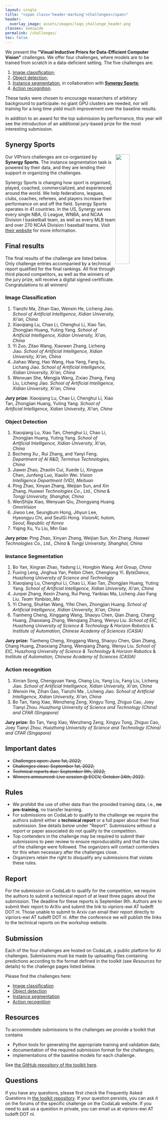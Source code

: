 ```yaml
---
layout: single
title: "<span class='header-marking'>Challenges</span>"
header:
  overlay_image: assets/images/logo_challenge_header.png
classes: semiwide
permalink: /challenges/
toc: false
---
```


<!-- <img src='/assets/images/logo_challenge.png' style='display: block; margin: 0 auto; width: 40%; min-width: 200px;' /> -->

We present the **"Visual Inductive Priors for Data-Efficient Computer Vision"** challenges. We offer four challenges, where models are to be trained from scratch in a data-deficient setting. The five challenges are:

1. [Image classification](https://codalab.lisn.upsaclay.fr/competitions/4694);
2. [Object detection](https://codalab.lisn.upsaclay.fr/competitions/4696);
3. [Instance segmentation](https://codalab.lisn.upsaclay.fr/competitions/4699), in collaboration with [**Synergy Sports**](#synergy-sports);
4. [Action recognition](https://codalab.lisn.upsaclay.fr/competitions/4703).
<!-- 5. [Re-identification](https://competitions.codalab.org/competitions/33216), in collaboration with [**Synergy Sports**](#synergy-sports). -->

These tasks were chosen to encourage researchers of arbitrary background to participate: no giant GPU clusters are needed, nor will training for a long time yield much improvement over the baseline results.

In addition to an award for the top submission by performance, this year will see the introduction of an additional jury-based prize for the most interesting submission.

## Synergy Sports

[<img src='/assets/images/SynergySportsLogo.png' style='display: block; float: right; width: 30%; min-width: 150px;' />](https://synergysports.com/)

Our VIPriors challenges are co-organized by **Synergy Sports**. The instance segmentation task is powered by their data, and they are lending their support in organizing the challenges.

Synergy Sports is changing how sport is organised, played, coached, commercialized, and experienced around the world. We help federations, leagues, clubs, coaches, referees, and players increase their performance on and off the field. Synergy Sports operates in 41 countries. In the US, Synergy serves every single NBA, G League, WNBA, and NCAA Division I basketball team, as well as every MLB team and over 270 NCAA Division I baseball teams. Visit [their website](https://synergysports.com/) for more information.


## Final results

The final results of the challenge are listed below. Only challenge entries accompanied by a technical report qualified for the final rankings. All first through third placed competitors, as well as the winners of the jury prize, will receive a digital signed certificate. Congratulations to all winners!

### Image Classification

1. <span class='list-marking'>Tianzhi Ma, Zihan Gao, Wenxin He, Licheng Jiao.</span> *School of Artificial Intelligence, Xidian University, Xi'an, China*
2. Xiaoqiang Lu, Chao Li, Chenghui Li, Xiao Tan, Zhongjian Huang, Yuting Yang. *School of Artificial Intelligence, Xidian University, Xi'an, China*
3. Yi Zuo, Zitao Wang, Xiaowen Zhang, Licheng Jiao. *School of Artificial Intelligence, Xidian University, Xi'an, China*
4. Jiahao Wang, Hao Wang, Hua Yang, Fang liu, Lichang Jiao. *School of Artificial Intelligence, Xidian University, Xi'an, China*
5. Wenxuan She, Mengjia Wang, Zixiao Zhang, Fang Liu, Licheng Jiao. *School of Artificial Intelligence, Xidian University, Xi'an, China*

**Jury prize:** Xiaoqiang Lu, Chao Li, Chenghui Li, Xiao Tan, Zhongjian Huang, Yuting Yang. *School of Artificial Intelligence, Xidian University, Xi'an, China*


### Object Detection

1. <span class='list-marking'>Xiaoqiang Lu, Xiao Tan, Chenghui Li, Chao Li, Zhongjian Huang, Yuting Yang.</span> *School of Artificial Intelligence, Xidian University, Xi'an, China*
2. Bocheng Xu , Rui Zhang, and Yanyi Feng. *Department of AI R&D, Terminus Technologies, China*
3. Jiawei Zhao, Zhaolin Cui, Xuede Li, Xingyue Chen, Junfeng Luo, Xiaolin Wei. *Vision Intelligence Department (VID), Meituan*
4. Ping Zhao, Xinyan Zhang, Weijian Sun, and Xin Zhang. *Huawei Technologies Co., Ltd., China* & *Tongji University, Shanghai, China*
5. WenShijie Xiao, Wenyuan Qiu, Zhongyang Huang. *OmniVision*
6. Jiwoo Lee, Seungbum Hong, Jihyun Lee, Hyeongyu Chi, and SeulGi Hong. *VisionAI, hutom, Seoul, Republic of Korea*
7. Yiqing Xu, Yu Liu, Min Gao

**Jury prize:** Ping Zhao, Xinyan Zhang, Weijian Sun, Xin Zhang. *Huawei Technologies Co., Ltd., China* & *Tongji University, Shanghai, China*


### Instance Segmentation

1. <span class='list-marking'>Bo Yan, Xingran Zhao, Yadong Li, Hongbin Wang.</span> *Ant Group, China*
2. Fuxing Leng, Jinghua Yan, Peibin Chen, Chenglong Yi. *ByteDance, Huazhong University of Science and Technology*
3. Xiaoqiang Lu, Chenghui Li, Chao Li, Xiao Tan, Zhongjian Huang, Yuting Yang. *School of Artificial Intelligence, Xidian University, Xi'an, China*
4. Junpei Zhang, Kexin Zhang, Rui Peng, Yanbiao Ma, Licheng Jiao Fang Liu. *Team Yanbiao_Ma*
5. Yi Cheng, ShuHan Wang, Yifei Chen, Zhongjian Huang. *School of Artificial Intelligence, Xidian University, Xi'an, China*
6. Tianheng Cheng, Xinggang Wang, Shaoyu Chen, Qian Zhang, Chang Huang, Zhaoxiang Zhang, Wenqiang Zhang, Wenyu Liu. *School of EIC, Huazhong University of Science & Technology* & *Horizon Robotics* & *Institute of Automation, Chinese Academy of Sciences (CASIA)*

**Jury prize:** Tianheng Cheng, Xinggang Wang, Shaoyu Chen, Qian Zhang, Chang Huang, Zhaoxiang Zhang, Wenqiang Zhang, Wenyu Liu. *School of EIC, Huazhong University of Science & Technology* & *Horizon Robotics* & *Institute of Automation, Chinese Academy of Sciences (CASIA)*


### Action recognition

1. <span class='list-marking'>Xinran Song, Chengyuan Yang, Chang Liu, Yang Liu, Fang Liu, Licheng Jiao.</span> *School of Artificial Intelligence, Xidian University, Xi'an, China*
2. Wenxin He, Zihan Gao, Tianzhi Ma , Licheng Jiao. *School of Artificial Intelligence, Xidian University, Xi'an, China*
3. Bo Tan, Yang Xiao, Wenzheng Zeng, Xingyu Tong, Zhiguo Cao, Joey Tianyi Zhou. *Huazhong University of Science and Technology (China) and CFAR (Singapore)*

**Jury prize:** Bo Tan, Yang Xiao, Wenzheng Zeng, Xingyu Tong, Zhiguo Cao, Joey Tianyi Zhou. *Huazhong University of Science and Technology (China) and CFAR (Singapore)*


## Important dates

- ~~Challenges open: June 1st, 2022;~~
- ~~Challenges close: September 1st, 2022;~~
- ~~Technical reports due: September 9th, 2022;~~
- ~~Winners announced: Live session @ ECCV, October 24th, 2022.~~

## Rules

- We prohibit the use of other data than the provided training data, i.e., **no pre-training**, no transfer learning.
- For submissions on CodaLab to qualify to the challenge we require the authors submit either a **technical report** or a full paper about their final submission. See details below under "Report". Submissions without a report or paper associated do not qualify to the competition.
- Top contenders in the challenge may be required to submit their submissions to peer review to ensure reproducability and that the rules of the challenge were followed. The organizers will contact contenders for this when necessary after the challenges close.
- Organizers retain the right to disqualify any submissions that violate these rules.

## Report

For the submission on CodaLab to qualify for the competition, we require the authors to submit a technical report of at least three pages about the submission. The deadline for these reports is September 9th. Authors are to submit their report to ArXiv and submit the link to vipriors-ewi AT tudelft DOT nl. Those unable to submit to Arxiv can email their report directly to vipriors-ewi AT tudelft DOT nl. After the conference we will publish the links to the technical reports on the workshop website.

## Submission

Each of the four challenges are hosted on CodaLab, a public platform for AI challenges. Submissions must be made by uploading files containing predictions according to the format defined in the toolkit (see *Resources* for details) to the challenge pages listed below.

Please find the challenges here:

- [Image classification](https://codalab.lisn.upsaclay.fr/competitions/4694)
- [Object detection](https://codalab.lisn.upsaclay.fr/competitions/4696)
- [Instance segmentation](https://codalab.lisn.upsaclay.fr/competitions/4699)
- [Action recognition](https://codalab.lisn.upsaclay.fr/competitions/4703)

## Resources

To accommodate submissions to the challenges we provide a toolkit that contains

- Python tools for generating the appropriate training and validation data;
- documentation of the required submission format for the challenges;
- implementations of the baseline models for each challenge.

See [the GitHub repository of the toolkit here](https://github.com/VIPriors/vipriors-challenges-toolkit).

## Questions

If you have any questions, please first check the Frequently Asked Questions in [the toolkit repository](https://github.com/VIPriors/vipriors-challenges-toolkit). If your question persists, you can ask it on the forums of the specific challenge on the CodaLab website. If you need to ask us a question in private, you can email us at vipriors-ewi AT tudelft DOT nl.
